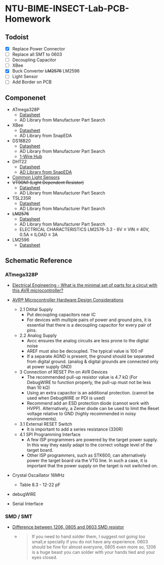 # NTU-BIME-INSECT-Lab-PCB-Homework

## Todoist
* [x] Replace Power Connector
* [ ] Replace all SMT to 0603
* [ ] Decoupling Capacitor
* [ ] XBee
* [x] Buck Converter ~~LM2576~~ LM2596
* [ ] Light Sensor
* [ ] Add Border on PCB

## Componenet
* ATmega328P
    * [Datasheet](http://ww1.microchip.com/downloads/en/DeviceDoc/ATmega48A-PA-88A-PA-168A-PA-328-P-DS-DS40002061B.pdf)
    * AD Library from Manufacturer Part Search
* XBee
    * [Datasheet](https://www.sparkfun.com/datasheets/Wireless/Zigbee/XBee-Datasheet.pdf)
    * AD Library from SnapEDA
* DS18B20
    * [Datasheet](https://datasheets.maximintegrated.com/en/ds/DS18B20.pdf)
    * AD Library from Manufacturer Part Search
    * [1-Wire Hub](http://pvlng.com/1-Wire_Hub)
* DHT22
    * [Datasheet](https://www.sparkfun.com/datasheets/Sensors/Temperature/DHT22.pdf)
    * [AD Library from SnapEDA](https://www.snapeda.com/parts/DHT22/Aosong%20Electronics/view-part/?ref=search&amp;t=DHT22&amp;company=&amp;welcome=home)
* [Common Light Sensors](https://www.intorobotics.com/common-budgeted-arduino-light-sensors/)
* ~~VT90N1 (Light Dependent Resistor)~~
    * [Datasheet](https://datasheet.ciiva.com/1249/919043-1249344.pdf?src-supplier=Element14)
    * AD Library from Manufacturer Part Search
* TSL235R
    * [Datasheet](https://datasheet.ciiva.com/1176/323585-1176657.pdf?src-supplier=Newark)
    * AD Library from Manufacturer Part Search
* ~~LM2576~~
    * [Datasheet](https://datasheet.ciiva.com/6597/lm2576hv-6597211.pdf?src-supplier=Digi-Key)
    * AD Library from Manufacturer Part Search
    * ELECTRICAL CHARACTERISTICS LM2576-3.3 - 6V ≤ VIN ≤ 40V, 0.5A ≤ ILOAD ≤ 3A
* LM2596
    * [Datasheet](https://www.ti.com/lit/ds/symlink/lm2596.pdf)

## Schematic Reference
### ATmega328P
* [Electrical Engineering - What is the minimal set of parts for a circut with this AVR microcontroller?](https://electronics.stackexchange.com/questions/53713/what-is-the-minimal-set-of-parts-for-a-circut-with-this-avr-microcontroller)
* [AVR® Microcontroller Hardware Design Considerations](https://www.microchip.com/wwwAppNotes/AppNotes.aspx?appnote=en591472)
    * 2.1 Ditital Supply
        * Put decoupling capacitors near IC
        * For devices with multiple pairs of power and ground pins, it is essential that there is a decoupling capacitor for every pair of pins.
    * 2.2 Analog Supply
        * Avcc ensures the analog circuits are less prone to the digital noise
        * AREF must also be decoupled. The typical value is 100 nF
        * If a separate AGND is present, the ground should be separated from digital ground. (analog & digital grounds are connected only at power supply GND)
    * 3 Connection of RESET Pin on AVR Devices
        * The recommended pull-up resistor value is 4.7 kΩ (For DebugWIRE to function properly, the pull-up must not be less than 10 kΩ)
        * Using an extra capacitor is an additional protection. (cannot be used when DebugWIRE or PDI is used)
        * Recommend add an ESD protection diode (cannot work with HVPP). Alternatively, a Zener diode can be used to limit the Reset voltage relative to GND (highly recommended in noisy environments).
    * 3.1 External RESET Switch
        * It is important to add a series resistance (330R)
    * 4.1 SPI Programming Interface
        * A few ISP programmers are powered by the target power supply. In this way they easily adapt to the correct voltage level of the target board.
        * Other ISP programmers, such as STK600, can alternatively power the target board via the VTG line. In such a case, it is important that the power supply on the target is not switched on.

* Crystal Oscaillator 16MHz
    * Table 8.3 - 12-22 pF
* debugWIRE
* Serial Interface
### SMD / SMT
* [Difference between 1206, 0805 and 0603 SMD resistor](https://electronics.stackexchange.com/questions/375637/difference-between-1206-0805-and-0603-smd-resistor)
    * > If you need to hand solder them, I suggest not going too small,e specially if you do not have any experience. 0603 should be fine for almost everyone, 0805 even more so, 1206 is a huge beast you can solder with your hands tied and your eyes closed.
